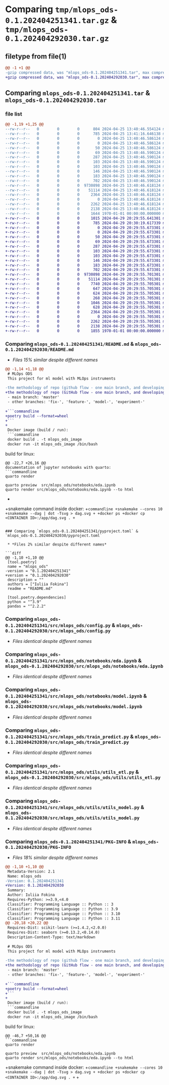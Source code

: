 # Comparing `tmp/mlops_ods-0.1.202404251341.tar.gz` & `tmp/mlops_ods-0.1.202404292030.tar.gz`

## filetype from file(1)

```diff
@@ -1 +1 @@
-gzip compressed data, was "mlops_ods-0.1.202404251341.tar", max compression
+gzip compressed data, was "mlops_ods-0.1.202404292030.tar", max compression
```

## Comparing `mlops_ods-0.1.202404251341.tar` & `mlops_ods-0.1.202404292030.tar`

### file list

```diff
@@ -1,19 +1,25 @@
--rw-r--r--   0        0        0      804 2024-04-25 13:40:46.554124 mlops_ods-0.1.202404251341/README.md
--rw-r--r--   0        0        0      785 2024-04-25 13:41:16.646138 mlops_ods-0.1.202404251341/pyproject.toml
--rw-r--r--   0        0        0        0 2024-04-25 13:40:46.586124 mlops_ods-0.1.202404251341/src/mlops_ods/__init__.py
--rw-r--r--   0        0        0        0 2024-04-25 13:40:46.586124 mlops_ods-0.1.202404251341/src/mlops_ods/app/__init__.py
--rw-r--r--   0        0        0       50 2024-04-25 13:40:46.586124 mlops_ods-0.1.202404251341/src/mlops_ods/app/example.py
--rw-r--r--   0        0        0       69 2024-04-25 13:40:46.590124 mlops_ods-0.1.202404251341/src/mlops_ods/conf/config.yaml
--rw-r--r--   0        0        0      287 2024-04-25 13:40:46.590124 mlops_ods-0.1.202404251341/src/mlops_ods/conf/features/features.yaml
--rw-r--r--   0        0        0      103 2024-04-25 13:40:46.590124 mlops_ods-0.1.202404251341/src/mlops_ods/conf/model/fast.yaml
--rw-r--r--   0        0        0      103 2024-04-25 13:40:46.590124 mlops_ods-0.1.202404251341/src/mlops_ods/conf/model/slow.yaml
--rw-r--r--   0        0        0      146 2024-04-25 13:40:46.590124 mlops_ods-0.1.202404251341/src/mlops_ods/conf/settings/predict.yaml
--rw-r--r--   0        0        0      183 2024-04-25 13:40:46.590124 mlops_ods-0.1.202404251341/src/mlops_ods/conf/settings/train.yaml
--rw-r--r--   0        0        0      702 2024-04-25 13:40:46.590124 mlops_ods-0.1.202404251341/src/mlops_ods/config.py
--rw-r--r--   0        0        0  9730898 2024-04-25 13:40:46.618124 mlops_ods-0.1.202404251341/src/mlops_ods/notebooks/eda.ipynb
--rw-r--r--   0        0        0    51114 2024-04-25 13:40:46.618124 mlops_ods-0.1.202404251341/src/mlops_ods/notebooks/model.ipynb
--rw-r--r--   0        0        0     2364 2024-04-25 13:40:46.618124 mlops_ods-0.1.202404251341/src/mlops_ods/train_predict.py
--rw-r--r--   0        0        0        0 2024-04-25 13:40:46.618124 mlops_ods-0.1.202404251341/src/mlops_ods/utils/__init__.py
--rw-r--r--   0        0        0     2262 2024-04-25 13:40:46.618124 mlops_ods-0.1.202404251341/src/mlops_ods/utils/utils_etl.py
--rw-r--r--   0        0        0     2138 2024-04-25 13:40:46.618124 mlops_ods-0.1.202404251341/src/mlops_ods/utils/utils_model.py
--rw-r--r--   0        0        0     1644 1970-01-01 00:00:00.000000 mlops_ods-0.1.202404251341/PKG-INFO
+-rw-r--r--   0        0        0     1015 2024-04-29 20:29:55.641301 mlops_ods-0.1.202404292030/README.md
+-rw-r--r--   0        0        0      785 2024-04-29 20:30:19.617339 mlops_ods-0.1.202404292030/pyproject.toml
+-rw-r--r--   0        0        0        0 2024-04-29 20:29:55.673301 mlops_ods-0.1.202404292030/src/mlops_ods/__init__.py
+-rw-r--r--   0        0        0        0 2024-04-29 20:29:55.673301 mlops_ods-0.1.202404292030/src/mlops_ods/app/__init__.py
+-rw-r--r--   0        0        0       50 2024-04-29 20:29:55.673301 mlops_ods-0.1.202404292030/src/mlops_ods/app/example.py
+-rw-r--r--   0        0        0       69 2024-04-29 20:29:55.673301 mlops_ods-0.1.202404292030/src/mlops_ods/conf/config.yaml
+-rw-r--r--   0        0        0      287 2024-04-29 20:29:55.673301 mlops_ods-0.1.202404292030/src/mlops_ods/conf/features/features.yaml
+-rw-r--r--   0        0        0      103 2024-04-29 20:29:55.673301 mlops_ods-0.1.202404292030/src/mlops_ods/conf/model/fast.yaml
+-rw-r--r--   0        0        0      103 2024-04-29 20:29:55.673301 mlops_ods-0.1.202404292030/src/mlops_ods/conf/model/slow.yaml
+-rw-r--r--   0        0        0      146 2024-04-29 20:29:55.673301 mlops_ods-0.1.202404292030/src/mlops_ods/conf/settings/predict.yaml
+-rw-r--r--   0        0        0      183 2024-04-29 20:29:55.673301 mlops_ods-0.1.202404292030/src/mlops_ods/conf/settings/train.yaml
+-rw-r--r--   0        0        0      702 2024-04-29 20:29:55.673301 mlops_ods-0.1.202404292030/src/mlops_ods/config.py
+-rw-r--r--   0        0        0  9730898 2024-04-29 20:29:55.701301 mlops_ods-0.1.202404292030/src/mlops_ods/notebooks/eda.ipynb
+-rw-r--r--   0        0        0    51114 2024-04-29 20:29:55.701301 mlops_ods-0.1.202404292030/src/mlops_ods/notebooks/model.ipynb
+-rw-r--r--   0        0        0     7740 2024-04-29 20:29:55.705301 mlops_ods-0.1.202404292030/src/mlops_ods/snakemake_scripts/dag.svg
+-rw-r--r--   0        0        0      647 2024-04-29 20:29:55.705301 mlops_ods-0.1.202404292030/src/mlops_ods/snakemake_scripts/model_fit.py
+-rw-r--r--   0        0        0      624 2024-04-29 20:29:55.705301 mlops_ods-0.1.202404292030/src/mlops_ods/snakemake_scripts/model_fit_bigger.py
+-rw-r--r--   0        0        0      268 2024-04-29 20:29:55.705301 mlops_ods-0.1.202404292030/src/mlops_ods/snakemake_scripts/preprocess_data_base.py
+-rw-r--r--   0        0        0     1046 2024-04-29 20:29:55.705301 mlops_ods-0.1.202404292030/src/mlops_ods/snakemake_scripts/preprocess_data_research.py
+-rw-r--r--   0        0        0      628 2024-04-29 20:29:55.705301 mlops_ods-0.1.202404292030/src/mlops_ods/snakemake_scripts/snakemake_steps.md
+-rw-r--r--   0        0        0     2364 2024-04-29 20:29:55.705301 mlops_ods-0.1.202404292030/src/mlops_ods/train_predict.py
+-rw-r--r--   0        0        0        0 2024-04-29 20:29:55.705301 mlops_ods-0.1.202404292030/src/mlops_ods/utils/__init__.py
+-rw-r--r--   0        0        0     2262 2024-04-29 20:29:55.705301 mlops_ods-0.1.202404292030/src/mlops_ods/utils/utils_etl.py
+-rw-r--r--   0        0        0     2138 2024-04-29 20:29:55.705301 mlops_ods-0.1.202404292030/src/mlops_ods/utils/utils_model.py
+-rw-r--r--   0        0        0     1855 1970-01-01 00:00:00.000000 mlops_ods-0.1.202404292030/PKG-INFO
```

### Comparing `mlops_ods-0.1.202404251341/README.md` & `mlops_ods-0.1.202404292030/README.md`

 * *Files 15% similar despite different names*

```diff
@@ -1,14 +1,18 @@
 # MLOps ODS
 This project for ml model with MLOps instruments
 
-the methodology of repo (github flow - one main branch, and developing in other brunches):
+the methodology of repo (GitHub flow - one main branch, and developing in other brunches):
 - main branch: 'master'
 - other branches: 'fix-', 'feature-', 'model-', 'experiment-'
 
+```commandline
+poetry build --format=wheel
+```
+
 Docker image (build / run):
 ```commandline
 docker build . -t mlops_ods_image
 docker run -it mlops_ods_image /bin/bash
 ```
 build for linux:
 ```commandline
@@ -22,7 +26,16 @@
 documentation of jupyter notebooks with quarto:
 ```commandline
 quarto render
 
 quarto preview  src/mlops_ods/notebooks/eda.ipynb
 quarto render src/mlops_ods/notebooks/eda.ipynb --to html
 ```
+
+snakemake command inside docker:
+```commandline
+snakemake --cores 10
+snakemake --dag | dot -Tsvg > dag.svg
+
+docker ps
+docker cp <CONTAINER ID>:/app/dag.svg .
+```
```

### Comparing `mlops_ods-0.1.202404251341/pyproject.toml` & `mlops_ods-0.1.202404292030/pyproject.toml`

 * *Files 2% similar despite different names*

```diff
@@ -1,10 +1,10 @@
 [tool.poetry]
 name = "mlops_ods"
-version = "0.1.202404251341"
+version = "0.1.202404292030"
 description = ""
 authors = ["Iuliia Fokina"]
 readme = "README.md"
 
 [tool.poetry.dependencies]
 python = "^3.9"
 pandas = "^2.2.2"
```

### Comparing `mlops_ods-0.1.202404251341/src/mlops_ods/config.py` & `mlops_ods-0.1.202404292030/src/mlops_ods/config.py`

 * *Files identical despite different names*

### Comparing `mlops_ods-0.1.202404251341/src/mlops_ods/notebooks/eda.ipynb` & `mlops_ods-0.1.202404292030/src/mlops_ods/notebooks/eda.ipynb`

 * *Files identical despite different names*

### Comparing `mlops_ods-0.1.202404251341/src/mlops_ods/notebooks/model.ipynb` & `mlops_ods-0.1.202404292030/src/mlops_ods/notebooks/model.ipynb`

 * *Files identical despite different names*

### Comparing `mlops_ods-0.1.202404251341/src/mlops_ods/train_predict.py` & `mlops_ods-0.1.202404292030/src/mlops_ods/train_predict.py`

 * *Files identical despite different names*

### Comparing `mlops_ods-0.1.202404251341/src/mlops_ods/utils/utils_etl.py` & `mlops_ods-0.1.202404292030/src/mlops_ods/utils/utils_etl.py`

 * *Files identical despite different names*

### Comparing `mlops_ods-0.1.202404251341/src/mlops_ods/utils/utils_model.py` & `mlops_ods-0.1.202404292030/src/mlops_ods/utils/utils_model.py`

 * *Files identical despite different names*

### Comparing `mlops_ods-0.1.202404251341/PKG-INFO` & `mlops_ods-0.1.202404292030/PKG-INFO`

 * *Files 18% similar despite different names*

```diff
@@ -1,10 +1,10 @@
 Metadata-Version: 2.1
 Name: mlops_ods
-Version: 0.1.202404251341
+Version: 0.1.202404292030
 Summary: 
 Author: Iuliia Fokina
 Requires-Python: >=3.9,<4.0
 Classifier: Programming Language :: Python :: 3
 Classifier: Programming Language :: Python :: 3.9
 Classifier: Programming Language :: Python :: 3.10
 Classifier: Programming Language :: Python :: 3.11
@@ -20,18 +20,22 @@
 Requires-Dist: scikit-learn (>=1.4.2,<2.0.0)
 Requires-Dist: seaborn (>=0.13.2,<0.14.0)
 Description-Content-Type: text/markdown
 
 # MLOps ODS
 This project for ml model with MLOps instruments
 
-the methodology of repo (github flow - one main branch, and developing in other brunches):
+the methodology of repo (GitHub flow - one main branch, and developing in other brunches):
 - main branch: 'master'
 - other branches: 'fix-', 'feature-', 'model-', 'experiment-'
 
+```commandline
+poetry build --format=wheel
+```
+
 Docker image (build / run):
 ```commandline
 docker build . -t mlops_ods_image
 docker run -it mlops_ods_image /bin/bash
 ```
 build for linux:
 ```commandline
@@ -46,7 +50,16 @@
 ```commandline
 quarto render
 
 quarto preview  src/mlops_ods/notebooks/eda.ipynb
 quarto render src/mlops_ods/notebooks/eda.ipynb --to html
 ```
 
+snakemake command inside docker:
+```commandline
+snakemake --cores 10
+snakemake --dag | dot -Tsvg > dag.svg
+
+docker ps
+docker cp <CONTAINER ID>:/app/dag.svg .
+```
+
```

